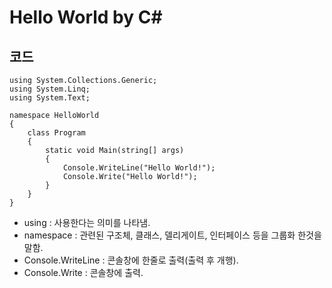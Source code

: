 # Hello World by C#
## 코드
```using System;
using System.Collections.Generic;
using System.Linq;
using System.Text;

namespace HelloWorld
{
    class Program
    {
        static void Main(string[] args)
        {
            Console.WriteLine("Hello World!");
            Console.Write("Hello World!");
        }
    }
}
```

- using : 사용한다는 의미를 나타냄.
- namespace : 관련된 구조체, 클래스, 델리게이트, 인터페이스 등을 그룹화 한것을 말함.
- Console.WriteLine : 콘솔창에 한줄로 출력(출력 후 개행).
- Console.Write : 콘솔창에 출력.
